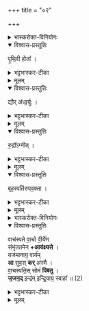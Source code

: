 +++
title = "०२"

+++

<details><summary>भास्करोक्त-विनियोगः</summary>

दक्षिणतः प्राञ्चं चतुर्होतारमुपदधाति - पृथिवी होतेति ॥  
'पृथिवी होता, तया देवतया' इत्यादिरुपधानक्रमः सर्वत्र ॥
</details>


<details open><summary>विश्वास-प्रस्तुतिः</summary>

पृ॒थि॒वी होता᳚ ।
</details>

<details><summary>भट्टभास्कर-टीका</summary>

पृथिव्या होतृत्वं आसीनत्वसाम्यात् ।  
होताऽप्यासीनश्शंसति ।  
पृथिवी च आसीना भवति, 'आस्त इव हीयं' इति । 
</details>


<details><summary>मूलम्</summary>

पृ॒थि॒वी होता᳚ ।
</details>

<details open><summary>विश्वास-प्रस्तुतिः</summary>

द्यौर् अ॑ध्व॒र्युः ।  
</details>

<details><summary>भट्टभास्कर-टीका</summary>

दिवश्चाध्वर्युत्वं तिष्ठत्त्वसाम्यात् । तिष्ठन् ह्यध्वर्युः प्रतिगृह्णाति । द्यौश्च तिष्ठन्ती भवति, 'तिष्ठतीव ह्यसौ'10 इति 
</details>


<details><summary>मूलम्</summary>

द्यौर॑ध्व॒र्युः ।  
</details>

<details open><summary>विश्वास-प्रस्तुतिः</summary>

रु॒द्रो᳚ऽग्नीत् ।
</details>

<details><summary>भट्टभास्कर-टीका</summary>

रुद्रोऽग्नीत् रुद्रः अग्निः प्राणो वा, स एवाग्नीत् । गतम् । 
</details>


<details><summary>मूलम्</summary>

रु॒द्रो᳚ऽग्नीत् ।
</details>
  
<details open><summary>विश्वास-प्रस्तुतिः</summary>

बृह॒स्पति॑रुपव॒क्ता ।  
</details>

<details><summary>भट्टभास्कर-टीका</summary>

बृहस्पतिरेवोपवक्ता बृहतां कर्मणां पातृत्वात् । 
</details>

<details><summary>मूलम्</summary>

बृह॒स्पति॑रुपव॒क्ता ।  
</details>

<details><summary>भास्करोक्त-विनियोगः</summary>

अथ ग्रहेष्टकामुपदधाति - वाचस्पत इति ॥ 
</details>


<details open><summary>विश्वास-प्रस्तुतिः</summary>

वाच॑स्पते वा॒चो वी॒र्ये॑ण  
संभृ॑ततमेन **+आय॑क्ष्यसे** ।  
यज॑मानाय॒ वार्य᳚म्  
**आ** सुव॒स् **कर्** अ॑स्मै ।  
वा॒चस्पति॒स् सोमं॑ **पिबतु** ।  
**ज॒जन॒द्** इन्द्र॑म् इन्द्रि॒याय॒ स्वाहा᳚ ॥ (2) 
</details>

<details><summary>भट्टभास्कर-टीका</summary>

हे वाचस्पते! प्रजापते! **वाचो वीर्येण** तेन मन्त्रेण चतुर्होत्रात्मना सर्ववाङ्मयसारेण सम्भृततमेन अतिशयेनैकत्र सम्भृतेन **आयक्ष्यसे** आभिमुख्येन इज्यसे, त्वमेव सङ्गन्यसे **वा** । व्यत्ययेन वर्तमाने लृट् । यद्वा - यक्ष पूजायां इत्यस्मात्कर्मणि लट् ।  
स त्वं **अस्मै** यजमानाय **वार्यं** वरणीयं **स्रुवः** सुखं **आकः** आभिमुख्येन कुरु । करोतेश्छान्दसे लुङि 'मन्त्रे घस' इति च्लेर्लुक्, 'बहुलं छन्दस्यमाङ्योगेऽपि' इत्यडभावः । यद्वा – लेटि शपो लुक् । वाचस्पतिस्सोमं पिबति पिबत्विति व्याख्यातम् । लिङर्थे लेट् । जजनत् जनयतु इन्द्रं यजमानं कर्मेश्वरं इन्द्रियाय वीर्यार्थं वीर्यस्याश्रयोऽयं यथा स्यादिति । स्वाहेति गतम् । जनेर्लेटि शपः श्लुः, अडागमः । दर्शपूर्णमासादिष्वस्य विनियोगः ॥

इत्यारण्यके तृतीये द्वितीयोनुवाकः ॥  
</details>


<details><summary>मूलम्</summary>

वाच॑स्पते वा॒चो वी॒र्ये॑ण ।  
संभृ॑ततमे॒नाय॑क्ष्यसे ।  
यज॑मानाय॒ वार्य᳚म् ।  
आसुव॒स्कर॑स्मै ।  
वा॒चस्पति॒स्सोमं॑ पिबतु ।  
ज॒जन॒दिन्द्र॑मिन्द्रि॒याय॒ स्वाहा᳚ ॥ (2) 

</details>
